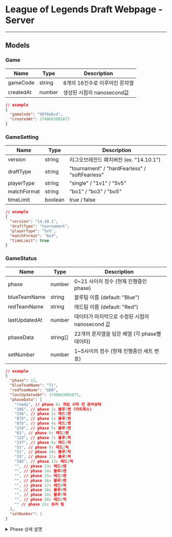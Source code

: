 # League of Legends Draft Webpage - Server

---

## Models

### Game

| Name      | Type   | Description                    |
| --------- | ------ | ------------------------------ |
| gameCode  | string | 8개의 16진수로 이루어진 문자열 |
| createdAt | number | 생성된 시점의 nanosecond값     |

```json
// example
{
  "gameCode": "9876abcd",
  "createdAt": 1740663081873
}
```

### GameSetting

| Name        | Type    | Description                                    |
| ----------- | ------- | ---------------------------------------------- |
| version     | string  | 리그오브레전드 패치버전 (ex. "14.10.1")        |
| draftType   | string  | "tournament" / "hardFearless" / "softFearless" |
| playerType  | string  | "single" / "1v1" / "5v5"                       |
| matchFormat | string  | "bo1" / "bo3" / "bo5"                          |
| timeLimit   | boolean | true / false                                   |

```json
// example
{
  "version": "14.10.1",
  "draftType": "tournament",
  "playerType": "5v5",
  "matchFormat": "bo3",
  "timeLimit": true
}
```

### GameStatus

| Name          | Type     | Description                                     |
| ------------- | -------- | ----------------------------------------------- |
| phase         | number   | 0~21 사이의 정수 (현재 진행중인 phase)          |
| blueTeamName  | string   | 블루팀 이름 (default: "Blue")                   |
| redTeamName   | string   | 레드팀 이름 (default: "Red")                    |
| lastUpdatedAt | number   | 데이터가 마지막으로 수정된 시점의 nanosecond 값 |
| phaseData     | string[] | 22개의 문자열을 담은 배열 (각 phase별 데이터)   |
| setNumber     | number   | 1~5사이의 정수 (현재 진행중인 세트 번호)        |

```json
// example
{
  "phase": 12,
  "blueTeamName": "T1",
  "redTeamName": "GEN",
  "lastUpdatedAt": 1740663081873,
  "phaseData": [
    "ready", // phase 0: 게임 시작 전 준비상태
    "266", // phase 1: 블루1밴 (아트록스)
    "236", // phase 2: 레드1밴
    "875", // phase 3: 블루2밴
    "875", // phase 4: 레드2밴
    "234", // phase 5: 블루3밴
    "61", // phase 6: 레드3밴
    "122", // phase 7: 블루1픽
    "157", // phase 8: 레드1픽
    "51", // phase 9: 레드2픽
    "51", // phase 10: 블루2픽
    "25", // phase 11: 블루3픽
    "102", // phase 12: 레드3픽
    "", // phase 13: 레드4밴
    "", // phase 14: 블루4밴
    "", // phase 15: 레드5밴
    "", // phase 16: 블루5밴
    "", // phase 17: 레드4픽
    "", // phase 18: 블루4픽
    "", // phase 19: 블루5픽
    "", // phase 20: 레드5픽
    "" // phase 21: 승리 팀
  ],
  "setNumber": 1
}
```

<details>
<summary>Phase 상세 설명</summary>

각 phase는 아래 상황을 의미하며, 0에서 21까지 순차적으로 진행됩니다.
bo3이나 bo5에서 다음 세트로 넘어갈 때마다 phase는 21에서 0으로 초기화됩니다.

- phase 0: 게임 세트 시작전 대기상황

  - 1인 모드: "" (대기 상황 없이 바로 시작)
  - 1v1 모드: "xvy" 형식 (x는 블루팀 준비완료 인원, y는 레드팀 준비완료 인원)
    - 예시: "1v0" (블루팀 1명은 준비완료, 레드팀 1명은 대기중)
  - 5v5 모드: "xxxxxvyyyyy" 형식 (x는 블루팀 각 포지션별 준비상태, y는 레드팀 각 포지션별 준비상태)
    - 0: 해당 포지션 플레이어 대기중
    - 1: 해당 포지션 플레이어 준비완료
    - 예시: "01100v00010" (블루팀 2,3번째 플레이어와 레드팀 4번째 플레이어만 준비완료)

- phase 1-6: 1차 밴픽 페이즈 (각 팀 3밴)
  - 1: 블루1밴
  - 2: 레드1밴
  - 3: 블루2밴
  - 4: 레드2밴
  - 5: 블루3밴
  - 6: 레드3밴
- phase 7-12: 1차 픽 페이즈
  - 7: 블루1픽
  - 8: 레드1픽
  - 9: 레드2픽
  - 10: 블루2픽
  - 11: 블루3픽
  - 12: 레드3픽
- phase 13-16: 2차 밴픽 페이즈 (각 팀 2밴)
  - 13: 레드4밴
  - 14: 블루4밴
  - 15: 레드5밴
  - 16: 블루5밴
- phase 17-20: 2차 픽 페이즈
  - 17: 레드4픽
  - 18: 블루4픽
  - 19: 블루5픽
  - 20: 레드5픽
- phase 21: 게임 세트 종료 후 승리 팀 기록 ("blue" 또는 "red")

</details>
